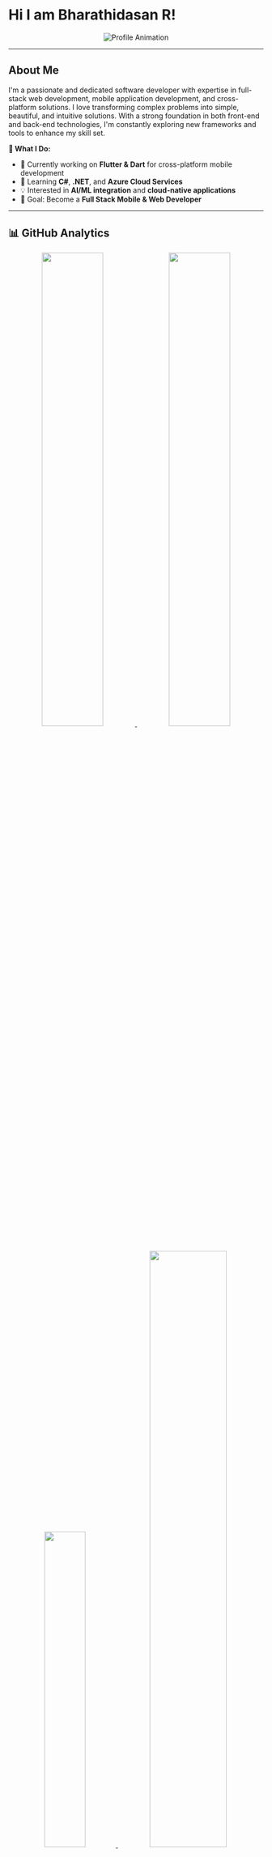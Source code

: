 #  Hi I am Bharathidasan R!

<div align="center">
  
![Profile Animation](https://readme-typing-svg.herokuapp.com/?font=Righteous&size=35&center=true&vCenter=true&width=500&height=70&duration=4000&lines=Full+Stack+Developer;Mobile+App+Developer;Problem+Solver;Tech+Enthusiast;Continuous+Learner)

</div>

---

##  About Me

I'm a passionate and dedicated software developer with expertise in full-stack web development, mobile application development, and cross-platform solutions. I love transforming complex problems into simple, beautiful, and intuitive solutions. With a strong foundation in both front-end and back-end technologies, I'm constantly exploring new frameworks and tools to enhance my skill set.

**🌟 What I Do:**
- 🔭 Currently working on **Flutter & Dart** for cross-platform mobile development
- 🌱 Learning **C#**, **.NET**, and **Azure Cloud Services**
- 💡 Interested in **AI/ML integration** and **cloud-native applications**
- 🎯 Goal: Become a **Full Stack Mobile & Web Developer**

---

## 📊 GitHub Analytics

<div align="center">
  
  <a href="https://github.com/Bharathi7688">
    <img width="49%" src="https://github-readme-stats.vercel.app/api?username=Bharathi7688&show_icons=true&theme=radical&include_all_commits=true&count_private=true&hide_border=true" />
    <img width="49%" src="https://github-readme-streak-stats.herokuapp.com/?user=Bharathi7688&theme=radical&hide_border=true" />
  </a>
  
  <br/><br/>
  
  <a href="https://github.com/Bharathi7688">
    <img width="40%" src="https://github-readme-stats.vercel.app/api/top-langs/?username=Bharathi7688&layout=compact&theme=radical&langs_count=8&hide_border=true" />
    <img width="55%" src="https://github-readme-activity-graph.vercel.app/graph?username=Bharathi7688&custom_title=Bharathi's%20GitHub%20Activity&theme=radical&bg_color=141321&color=ff0060&line=ff0060&point=ffffff&area=true&hide_border=true" />
  </a>
  
</div>

---

## 🛠️ Tech Stack & Tools

### 📱 **Mobile Development**
![Flutter](https://img.shields.io/badge/Flutter-02569B?style=for-the-badge&logo=flutter&logoColor=white)
![Dart](https://img.shields.io/badge/Dart-0175C2?style=for-the-badge&logo=dart&logoColor=white)
![Android](https://img.shields.io/badge/Android-3DDC84?style=for-the-badge&logo=android&logoColor=white)

### 💻 **Programming Languages**
![Java](https://img.shields.io/badge/Java-ED8B00?style=for-the-badge&logo=java&logoColor=white)
![Python](https://img.shields.io/badge/Python-3776AB?style=for-the-badge&logo=python&logoColor=white)
![JavaScript](https://img.shields.io/badge/JavaScript-F7DF1E?style=for-the-badge&logo=javascript&logoColor=black)
![C#](https://img.shields.io/badge/C%23-239120?style=for-the-badge&logo=c-sharp&logoColor=white)
![C](https://img.shields.io/badge/C-00599C?style=for-the-badge&logo=c&logoColor=white)

### 🌐 **Web Development**
#### Frontend
![HTML5](https://img.shields.io/badge/HTML5-E34F26?style=for-the-badge&logo=html5&logoColor=white)
![CSS3](https://img.shields.io/badge/CSS3-1572B6?style=for-the-badge&logo=css3&logoColor=white)
![React](https://img.shields.io/badge/React-20232A?style=for-the-badge&logo=react&logoColor=61DAFB)
![Bootstrap](https://img.shields.io/badge/Bootstrap-563D7C?style=for-the-badge&logo=bootstrap&logoColor=white)

#### Backend
![Node.js](https://img.shields.io/badge/Node.js-339933?style=for-the-badge&logo=nodedotjs&logoColor=white)
![Express.js](https://img.shields.io/badge/Express.js-000000?style=for-the-badge&logo=express&logoColor=white)

### 🗄️ **Databases**
![MySQL](https://img.shields.io/badge/MySQL-00000F?style=for-the-badge&logo=mysql&logoColor=white)
![MongoDB](https://img.shields.io/badge/MongoDB-4EA94B?style=for-the-badge&logo=mongodb&logoColor=white)
![MSSQL](https://img.shields.io/badge/Microsoft%20SQL%20Server-CC2927?style=for-the-badge&logo=microsoft%20sql%20server&logoColor=white)
![Firebase](https://img.shields.io/badge/Firebase-FFCA28?style=for-the-badge&logo=firebase&logoColor=black)

### ☁️ **Cloud & DevOps**
![Azure](https://img.shields.io/badge/Microsoft_Azure-0089D6?style=for-the-badge&logo=microsoft-azure&logoColor=white)
![Firebase](https://img.shields.io/badge/Firebase-Cloud%20Services-FFCA28?style=for-the-badge&logo=firebase&logoColor=black)

### 🛠️ **Development Tools**
![Android Studio](https://img.shields.io/badge/Android%20Studio-3DDC84?style=for-the-badge&logo=android-studio&logoColor=white)
![VS Code](https://img.shields.io/badge/VS_Code-0078D4?style=for-the-badge&logo=visual%20studio%20code&logoColor=white)
![Visual Studio](https://img.shields.io/badge/Visual_Studio-5C2D91?style=for-the-badge&logo=visual%20studio&logoColor=white)
![Git](https://img.shields.io/badge/Git-F05032?style=for-the-badge&logo=git&logoColor=white)
![Postman](https://img.shields.io/badge/Postman-FF6C37?style=for-the-badge&logo=postman&logoColor=white)

---


## 🚀 Projects & Contributions

### 📚 **Learning & Development Projects**  
- **Portfolio Website** - Personal showcase of skills and projects
- **Flutter Learning Projects** - Cross-platform mobile app development experiments

### 🔧 **Technical Skills in Action**
- **Backend Development**: REST APIs, Database Design, Server-side Logic
- **Frontend Development**: Responsive Web Design, User Interface Implementation
- **Mobile Development**: Cross-platform apps using Flutter & Dart
- **Database Management**: SQL & NoSQL database design and optimization

---

## 📈 GitHub Metrics

<div align="center">

![Metrics](https://metrics.lecoq.io/Bharathi7688?template=classic&base.header=0&base.activity=0&base.community=0&base.repositories=0&base.metadata=0&achievements=1&achievements.threshold=C&achievements.secrets=true&achievements.display=detailed&achievements.limit=0&config.timezone=Asia%2FKolkata)

</div>

---


## 🎓 Certifications & Learning Path

<div align="center">

| Certification | Platform | Year | Status |
|---------------|----------|------|---------|
| **Full Stack Web Development** | Udemy | 2024 | ✅ Completed |
| **Java Programming Masterclass** | MSME-TDC | 2022 | ✅ Completed |
| **Flutter & Dart Development** | Self-Learning | 2024 | 🚧 In Progress |
| **C# & .NET Framework** | Self-Learning | 2024 | 🚧 In Progress |

</div>

---

## 🌟 Skills Overview

### **Technical Proficiency**
- **Mobile Development**: Flutter, Dart, Android Native
- **Web Development**: React, Node.js, Express, HTML5, CSS3, JavaScript
- **Backend Technologies**: Java, Python, C#, REST APIs
- **Databases**: MySQL, MongoDB, MSSQL, Firebase
- **Cloud Services**: Azure, Firebase Services
- **Tools & IDEs**: Android Studio, VS Code, Visual Studio, Git

### **Soft Skills**
- Problem Solving & Analytical Thinking
- Agile Development Methodology
- Team Collaboration & Communication
- Continuous Learning & Adaptation
- Project Planning & Time Management

---

## 📫 Let's Connect

<div align="center">

[![LinkedIn](https://img.shields.io/badge/LinkedIn-0077B5?style=for-the-badge&logo=linkedin&logoColor=white)](https://www.linkedin.com/in/bharathidasan7688/)
[![Gmail](https://img.shields.io/badge/Gmail-D14836?style=for-the-badge&logo=gmail&logoColor=white)](mailto:bharathiraj7688@gmail.com)
[![Instagram](https://img.shields.io/badge/Instagram-E4405F?style=for-the-badge&logo=instagram&logoColor=white)](https://www.instagram.com/bharathi_.r._/)
[![GitHub](https://img.shields.io/badge/GitHub-100000?style=for-the-badge&logo=github&logoColor=white)](https://github.com/Bharathi7688)
[![Portfolio](https://img.shields.io/badge/Portfolio-%23000000.svg?style=for-the-badge&logo=firefox&logoColor=#FF7139)](https://github.com/Bharathi7688)

</div>

---

<!--- ------------------------------------------------------------------------------------------------------------------------------------------------------ -->
<!--- -- Work Culture -------------------------------------------------------------------------------------------------------------------------------------- -->
<!--- ------------------------------------------------------------------------------------------------------------------------------------------------------ -->

## Work Culture (HD Visuals) [🔝](#--gifs-for-readme--)

- Android Developer 
<img src="https://user-images.githubusercontent.com/74038190/215768208-3bf3dda8-eeea-40ee-a58b-f5ac529685bf.gif" width="900">
<br><br>

- Life Balance
<img src="https://github.com/Anmol-Baranwal/Cool-GIFs-For-GitHub/assets/74038190/dad5d025-91c3-43b9-9a3d-1c9266f77cb7" width="500">
<br><br>

- Coding Vibe
<img src="https://user-images.githubusercontent.com/74038190/212749447-bfb7e725-6987-49d9-ae85-2015e3e7cc41.gif" width="500">
<br><br>

- Busy Work
<img src="https://user-images.githubusercontent.com/74038190/212750996-938b257b-266c-45a7-9af7-655341c0f58b.gif" width="500">
<br><br>

---


## 🎨 Hobbies & Interests

- ♟️ **Chess**: Strategic thinking and competitive gameplay
- 📚 **Reading**: Tech blogs, programming books, and personal development
- 🎨 **Drawing & Design**: Creative expression through art and UI/UX design
- 💻 **Coding Challenges**: Solving problems on various coding platforms
- 🌐 **Tech Exploration**: Staying updated with emerging technologies


---
<!--- ------------------------------------------------------------------------------------------------------------------------------------------------------ -->
<!--- -- Nice to Meet You ---------------------------------------------------------------------------------------------------------------------------------- -->
<!--- ------------------------------------------------------------------------------------------------------------------------------------------------------ -->

## Hello, Nice to Meet You !! [🔝](#--gifs-for-readme--)

```
████████████████████████████████████████████████████████████  ██╗  ██╗███████╗██╗     ██╗      ██████╗
████████████████████████████████████████████████████████████  ██║  ██║██╔════╝██║     ██║     ██╔═══██╗
███████████████████████████████████`.        ╙██████████████  ███████║█████╗  ██║     ██║     ██║   ██║
████████████████████████████████▀  ¿▓▓▓▓▓▓▓▓▄/ "████████████  ██╔══██║██╔══╝  ██║     ██║     ██║   ██║
██████████████████████████████▀.  ▓▓▓▓▓▓▓▓▓▓▓▓   ▐██████████  ██║  ██║███████╗███████╗███████╗╚██████╔╝▄█╗
██████████████████████████████ `  ▓▓▓▓▓▓▓▓▓▓▓▓  ` ██████████  ╚═╝  ╚═╝╚══════╝╚══════╝╚══════╝ ╚═════╝ ╚═╝
██████████████████████████████ `  ▓▓▓▓▓▓▓▓▓▓▓▓   ▄██████████
▀██████████████████████████████▌  ▀▀▓▓▓▓▓▓▓▌╓╖. ████████████  ███╗   ██╗██╗ ██████╗███████╗  ████████╗ ██████╗
█▄▀██████████████████████████████▄ ╩╦╙▀▀▀▀▀ ╣`,█████████████  ████╗  ██║██║██╔════╝██╔════╝  ╚══██╔══╝██╔═══██╗
▄▀█▄╙█████████████████████▀▀▀▀█████▄▄ .... ,▄███████▀███████  ██╔██╗ ██║██║██║     █████╗       ██║   ██║   ██║
██▄▀█▄╙█████████████████▀  ╪╢%╦══~╓,└ ╚▒▒▒ ╙▀|,╓╓═╤H   ▀████  ██║╚██╗██║██║██║     ██╔══╝       ██║   ██║   ██║
█▀▀▀-▀█▌▄▀█████████████   ║▒▒▒▒▒▒▒▒▒▒╢╦ ╘ -╣▒▒▒▒▒▒▒▒▒╢╕   ▀█  ██║ ╚████║██║╚██████╗███████╗     ██║   ╚██████╔╝
██▄▀██└║▄▄▄████████████▄          ═╕╕╕╕╕═╕═══════       ▄▄▄▄  ╚═╝  ╚═══╝╚═╝ ╚═════╝╚══════╝     ╚═╝    ╚═════╝
████▄▀█▌║███  ████████▌         ╕   ╩▒▒▒▒▒▒▒▒▒Ñ          ███
██████▌Ö▓▌   ▀██████████`╔▒▒╣ █ ▒▒m   ╚▒╢▒▒▒╩ -╣▒ ▌ ▒▒▒ ████  ███╗   ███╗███████╗███████╗████████╗  ██╗   ██╗ ██████╗ ██╗   ██╗
████ -"" ∞╙,▀.╙▀███████╜ ▒▒▒ ▄█ Ñ   -   S.  ═▒▒▒▒ █ ║▒▒╕└███  ████╗ ████║██╔════╝██╔════╝╚══██╔══╝  ╚██╗ ██╔╝██╔═══██╗██║   ██║
████████▄ -«   ∞▄.▀",╓═     ╒██   ═╣▒▒ `Ñ╛        █▌ ▒▒▒ ███  ██╔████╔██║█████╗  █████╗     ██║      ╚████╔╝ ██║   ██║██║   ██║
█████████▌ º     ╤╣▒╣╩^",▄▄███▀  ▒▒╣"     ''''''' ▀▀     `██  ██║╚██╔╝██║██╔══╝  ██╔══╝     ██║       ╚██╔╝  ██║   ██║██║   ██║
█████████  ▌       ▄▄████████─         ---------    L'▒▒▒ ██  ██║ ╚═╝ ██║███████╗███████╗   ██║        ██║   ╚██████╔╝╚██████╔╝
▀▀▀▀▀▀▀▀▀▀▀▀▀-     ▀▀▀▀▀▀▀▀▀▀       '╧╧╧╧╧╧╧╧╧`     ╚ ╧╧╧- ▀  ╚═╝     ╚═╝╚══════╝╚══════╝   ╚═╝        ╚═╝    ╚═════╝  ╚═════╝
```

<br><br>     

---

## 🐍 Contribution Snake

<div align="center">

![Snake Animation](https://github.com/Bharathi7688/Bharathi7688/blob/output/github-contribution-grid-snake.svg)

</div>

---
